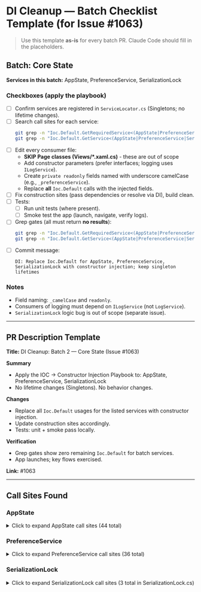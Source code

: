 # DI Cleanup — Batch Checklist Template (for Issue #1063)

> Use this template **as-is** for every batch PR. Claude Code should fill in the placeholders.

## Batch: Core State
**Services in this batch:** AppState, PreferenceService, SerializationLock

### Checkboxes (apply the playbook)
- [ ] Confirm services are registered in `ServiceLocator.cs` (Singletons; no lifetime changes).
- [ ] Search call sites for each service:
  ```bash
  git grep -n "Ioc.Default.GetRequiredService<(AppState|PreferenceService|SerializationLock)>"
  git grep -n "Ioc.Default.GetService<(AppState|PreferenceService|SerializationLock)>"
  ```
- [ ] Edit every consumer file:
  - **SKIP Page classes (Views/*.xaml.cs)** - these are out of scope
  - Add constructor parameters (prefer interfaces; logging uses `ILogService`).
  - Create `private readonly` fields named with underscore camelCase (e.g., `_preferenceService`).
  - Replace **all** `Ioc.Default` calls with the injected fields.
- [ ] Fix construction sites (pass dependencies or resolve via DI), build clean.
- [ ] Tests:
  - [ ] Run unit tests (where present).
  - [ ] Smoke test the app (launch, navigate, verify logs).
- [ ] Grep gates (all must return **no results**):
  ```bash
  git grep -n "Ioc.Default.GetRequiredService<(AppState|PreferenceService|SerializationLock)>"
  git grep -n "Ioc.Default.GetService<(AppState|PreferenceService|SerializationLock)>"
  ```
- [ ] Commit message:
  ```
  DI: Replace Ioc.Default for AppState, PreferenceService, SerializationLock with constructor injection; keep singleton lifetimes
  ```

### Notes
- Field naming: `_camelCase` and `readonly`.
- Consumers of logging must depend on `ILogService` (not `LogService`).
- `SerializationLock` logic bug is out of scope (separate issue).

---

## PR Description Template

**Title:** DI Cleanup: Batch 2 — Core State (Issue #1063)

**Summary**
- Apply the IOC → Constructor Injection Playbook to: AppState, PreferenceService, SerializationLock
- No lifetime changes (Singletons). No behavior changes.

**Changes**
- Replace all `Ioc.Default` usages for the listed services with constructor injection.
- Update construction sites accordingly.
- Tests: unit + smoke pass locally.

**Verification**
- Grep gates show zero remaining `Ioc.Default` for batch services.
- App launches; key flows exercised.

**Link:** #1063

---

## Call Sites Found

### AppState
<details>
<summary>Click to expand AppState call sites (44 total)</summary>

**GetRequiredService calls (34):**
```
StoryCAD/App.xaml.cs:66
StoryCAD/App.xaml.cs:139
StoryCAD/Views/Shell.xaml.cs:88 [SKIP - Page class]
StoryCADLib/DAL/PreferencesIO.cs:54
StoryCADLib/DAL/StoryIO.cs:34
StoryCADLib/Models/Windowing.cs:119, 124, 177
StoryCADLib/Services/Backup/AutoSaveService.cs:19
StoryCADLib/Services/Backup/BackupService.cs:203, 229
StoryCADLib/Services/Collaborator/CollaboratorService.cs:21
StoryCADLib/Services/Dialogs/Changelog.cs:13
StoryCADLib/Services/Dialogs/Tools/PreferencesDialog.xaml.cs:15, 47 [SKIP - Page class]
StoryCADLib/Services/IoC/ServiceLocator.cs:55
StoryCADLib/Services/Locking/SerializationLock.cs:49
StoryCADLib/Services/Logging/LogService.cs:24, 35, 123, 248
StoryCADLib/ViewModels/ShellViewModel.cs:293, 1157
StoryCADLib/ViewModels/SubViewModels/OutlineViewModel.cs:391, 473, 493, 772, 832, 902, 1057
StoryCADLib/ViewModels/WebViewModel.cs:16
StoryCADTests/App.xaml.cs:30, 44
StoryCADTests/PreferenceIOTests.cs:39, 70, 113
```

**GetService calls (10):**
```
StoryCAD/App.xaml.cs:211
StoryCAD/Views/Shell.xaml.cs:57, 70 [SKIP - Page class]
StoryCADLib/DAL/PreferencesIO.cs:20
StoryCADLib/Services/Backend/BackendService.cs:44
StoryCADLib/Services/Ratings/RatingService.cs:10
```

</details>

### PreferenceService
<details>
<summary>Click to expand PreferenceService call sites (36 total)</summary>

**GetRequiredService calls (25):**
```
StoryCAD/App.xaml.cs:126
StoryCAD/Views/Shell.xaml.cs:30 [SKIP - Page class]
StoryCADLib/DAL/PreferencesIO.cs:46
StoryCADLib/Models/WebModel.cs:20
StoryCADLib/Services/Backup/AutoSaveService.cs:20
StoryCADLib/Services/Collaborator/CollaboratorService.cs:436, 441
StoryCADLib/Services/Dialogs/BackupNow.xaml.cs:19 [SKIP - Page class]
StoryCADLib/Services/Dialogs/FileOpenMenu.xaml.cs:22, 44 [SKIP - Page class]
StoryCADLib/Services/IoC/ServiceLocator.cs:59
StoryCADLib/Services/Locking/SerializationLock.cs:88, 92
StoryCADLib/Services/Logging/LogService.cs:42, 247
StoryCADLib/ViewModels/FileOpenVM.cs:234
StoryCADLib/ViewModels/NewProjectViewModel.cs:26
StoryCADLib/ViewModels/ShellViewModel.cs:1159
StoryCADLib/ViewModels/StoryNodeItem.cs:215
StoryCADLib/ViewModels/SubViewModels/OutlineViewModel.cs:1347
StoryCADLib/ViewModels/WebViewModel.cs:278
StoryCADTests/IocLoaderTests.cs:29
StoryCADTests/LockTests.cs:30
StoryCADTests/PreferenceIOTests.cs:98, 121
```

**GetService calls (11):**
```
StoryCAD/App.xaml.cs:210
StoryCAD/Views/Shell.xaml.cs:90 [SKIP - Page class]
StoryCADLib/Services/Backend/BackendService.cs:45
StoryCADLib/Services/Backup/BackupService.cs:17
StoryCADLib/Services/Dialogs/HelpPage.xaml.cs:15 [SKIP - Page class]
StoryCADLib/Services/Ratings/RatingService.cs:11
StoryCADLib/ViewModels/FileOpenVM.cs:24
StoryCADLib/ViewModels/Tools/FeedbackViewModel.cs:147
StoryCADLib/ViewModels/Tools/InitVM.cs:15
StoryCADLib/ViewModels/Tools/PreferencesViewModel.cs:279
StoryCADTests/BackendServiceTests.cs:24
```

</details>

### SerializationLock
<details>
<summary>Click to expand SerializationLock call sites (3 total in SerializationLock.cs)</summary>

**Note:** SerializationLock is not a registered service, but it contains Ioc.Default calls internally:
```
StoryCADLib/Services/Locking/SerializationLock.cs:49 - GetRequiredService<AppState>
StoryCADLib/Services/Locking/SerializationLock.cs:88 - GetRequiredService<PreferenceService>
StoryCADLib/Services/Locking/SerializationLock.cs:92 - GetRequiredService<PreferenceService>
```

</details>